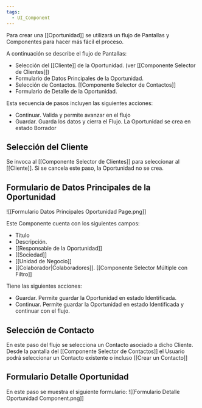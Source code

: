 ```yaml
---
tags:
  - UI_Component
---
```


Para crear una [[Oportunidad]] se utilizará un flujo de Pantallas y Componentes para hacer más fácil el proceso.

A continuación se describe el flujo de Pantallas:
- Selección del [[Cliente]] de la Oportunidad. (ver [[Componente Selector de Clientes]])
- Formulario de Datos Principales de la Oportunidad. 
- Selección de Contactos. [[Componente Selector de Contactos]]
- Formulario de Detalle de la Oportunidad. 

Esta secuencia de pasos incluyen las siguientes acciones:
- Continuar. Valida y permite avanzar en el flujo
- Guardar. Guarda los datos y cierra el Flujo. La Oportunidad se crea en estado Borrador



## Selección del Cliente
Se invoca al  [[Componente Selector de Clientes]] para seleccionar al [[Cliente]]. 
Si se cancela este paso, la Oportunidad no se crea.
## Formulario de Datos Principales de la Oportunidad


![[Formulario Datos Principales Oportunidad Page.png]]


Este Componente cuenta con los siguientes campos:
- Título
- Descripción. 
- [[Responsable de la Oportunidad]]
- [[Sociedad]]
- [[Unidad de Negocio]]
- [[Colaborador|Colaboradores]]. [[Componente Selector Múltiple con Filtro]]

Tiene las siguientes acciones:
- Guardar. Permite guardar la Oportunidad en estado Identificada. 
- Continuar. Permite guardar la Oportunidad en estado Identificada y continuar con el flujo. 

## Selección de Contacto
En este paso del flujo se selecciona un Contacto asociado a dicho Cliente.
Desde la pantalla del [[Componente Selector de Contactos]] el Usuario podrá seleccionar un Contacto existente o incluso [[Crear un Contacto]]
## Formulario Detalle Oportunidad
En este paso se muestra el siguiente formulario:
![[Formulario Detalle Oportunidad Component.png]]